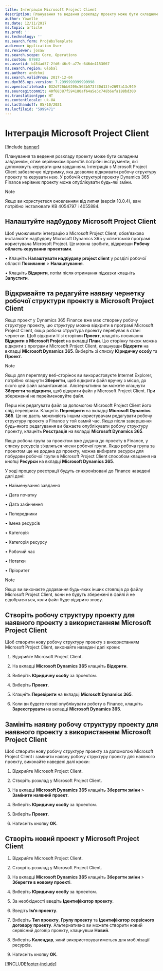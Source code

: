 ```yaml
---
title: Інтеграція Microsoft Project Client
description: Планування та ведення розкладу проекту може бути складним завданням, отже керівникам проектів потрібні інструменти, які допоможуть керувати цим завданням. Інтеграція з Microsoft Project Client забезпечує підтримку, яка дозволяє відкривати робочу структуру проекту та керувати нею.
author: Yowelle
ms.date: 12/11/2017
ms.topic: article
ms.prod: ''
ms.technology: ''
ms.search.form: ProjWbsTemplate
audience: Application User
ms.reviewer: josaw
ms.search.scope: Core, Operations
ms.custom: 87983
ms.assetid: b454ad57-2fd6-46c9-a77e-646de4153067
ms.search.region: Global
ms.author: andchoi
ms.search.validFrom: 2017-12-04
ms.dyn365.ops.version: 7.2999999999999998
ms.openlocfilehash: 032d726bb6206c563b573f30d13fe2697a13c949
ms.sourcegitcommit: 40f68387f594180af64a5e5c748b6efa188bd300
ms.translationtype: HT
ms.contentlocale: uk-UA
ms.lasthandoff: 05/10/2021
ms.locfileid: "5999471"
---
```

# <a name="microsoft-project-client-integration"></a>Інтеграція Microsoft Project Client

[!include [banner](../includes/banner.md)]

Планування та ведення розкладу проекту може бути складним завданням, отже керівникам проектів потрібні інструменти, які допоможуть керувати цим завданням. Інтеграція з Microsoft Project Client забезпечує підтримку, яка дозволяє відкривати робочу структуру проекту та керувати нею. У робочій структурі проекту Dynamics 365 Finance керівник проекту може опублікувати будь-які зміни.

> [!NOTE]
> Якщо ви користуєтеся оновленням від липня (версія 10.0.4), вам потрібно інсталювати KB 4054797 і 4055884.

## <a name="configure-the-microsoft-project-client-add-in"></a>Налаштуйте надбудову Microsoft Project Client
Щоб уможливити інтеграцію з Microsoft Project Client, обов’язково інсталюйте надбудову Microsoft Dynamics 365 у клієнтській програмі користувача Microsoft Project. Це можна зробити, відкривши **Робочу область керування проектами**.

•   Клацніть **Налаштувати надбудову project client** у розділі робочої області **Посилання** > **Налаштування**.

•   Клацніть **Відкрити**, потім після отримання підказки клацніть **Запустити**.

## <a name="open-and-edit-an-existing-draft-work-breakdown-structure-in-microsoft-project-client"></a>Відкривайте та редагуйте наявну чернетку робочої структури проекту в Microsoft Project Client
Якщо проект у Dynamics 365 Finance вже має створену робочу структуру проекту, цю структуру можна відкрити в програмі Microsoft Project Client, якщо робоча структура проекту перебуває в стані чернетки. Щоб відкрити її зі сторінки **Проект**, клацніть посилання **Відкрити в Microsoft Project** на вкладці **План**. Цю сторінку також можна відкрити з програми Microsoft Project Client, клацнувши **Відкрити** на вкладці **Microsoft Dynamics 365**. Виберіть зі списку **Юридичну особу** та **Проект**.

> [!NOTE]
> Якщо для перегляду веб-сторінок ви використовуєте Internet Explorer, потрібно клацнути **Зберегти**, щоб відкрити файл вручну з місця, до якого цей файл завантажився. Альтернативно ви можете клацнути **Зберегти та відкрити**, щоб відкрити файл у Microsoft Project Client. При збереженні не перейменовуйте файл.

Перш ніж редагувати файл за допомогою Microsoft Project Client його слід перевірити. Клацніть **Перевірити** на вкладці **Microsoft Dynamics 365**. Це не дасть можливість іншим користувачам редагувати робочу структуру проекту в Finance у той самий час. Якщо після завершення будь-якого редагування ви бажаєте опублікувати робочу структуру проекту, клацніть **Реєстрація** на вкладці **Microsoft Dynamics 365**.

Якщо робоча група за проектом вже додана до проекту в Finance, у списку ресурсів з’являться члени робочої групи. Якщо робоча група за проектом ще не додана до проекту, можна вибирати ресурси для побудови робочої групи в Microsoft Project Client способом клацання на кнопці **Ресурси** на вкладці **Microsoft Dynamics 365**. 

У ході процесу реєстрації будуть синхронізовані до Finance наведені далі дані:

•   Найменування завдання

•   Дата початку

•   Дата закінчення

•   Попередники

•   Імена ресурсів

•   Категорія

•   Категорія ресурсу

•   Робочий час

•   Нотатки

•   Пріоритет

> [!NOTE]
> Якщо ви виконаєте додавання будь-яких інших стовпців до файлу Microsoft Project Client, вони не будуть збережені в файлі й не відобразяться, коли файл буде відкрито знову.

## <a name="create-the-work-breakdown-structure-for-an-existing-project-using-microsoft-project-client"></a>Створіть робочу структуру проекту для наявного проекту з використанням Microsoft Project Client
Щоб створити нову робочу структуру проекту з використанням Microsoft Project Client, виконайте наведені далі кроки:


1.  Відкрийте Microsoft Project Client.

2.  На вкладці **Microsoft Dynamics 365** клацніть **Відкрити**.

3.  Виберіть **Юридичну особу** за проектом.

4.  Виберіть **Проект**.

5.  Клацніть **Перевірити** на вкладці **Microsoft Dynamics 365**.

6.  Коли ви будете готові опублікувати роботу в Finance, клацніть **Зареєструвати** на вкладці **Microsoft Dynamics 365**.

## <a name="replace-the-existing-work-breakdown-structure-for-an-existing-project-using-microsoft-project-client"></a>Замініть наявну робочу структуру проекту для наявного проекту з використанням Microsoft Project Client
Щоб створити нову робочу структуру проекту за допомогою Microsoft Project Client і замінити наявну робочу структуру проекту для наявного проекту, виконайте наведені далі кроки:

1.  Відкрийте Microsoft Project Client.

2.  Створіть розклад у Microsoft Project Client.

3.  На вкладці **Microsoft Dynamics 365** клацніть **Зберегти зміни** > **Замінити наявний проект**.

4.  Виберіть **Юридичну особу** за проектом.

5.  Виберіть **Проект**.

6.  Натисніть кнопку **OK**.

## <a name="create-a-new-project-from-within-microsoft-project-client"></a>Створіть новий проект у Microsoft Project Client


1.  Відкрийте Microsoft Project Client.

2.  Створіть розклад у Microsoft Project Client.

3.  На вкладці **Microsoft Dynamics 365** клацніть **Зберегти зміни** > **Зберегти в новому проекті**.

4.  Виберіть **Юридичну особу** за проектом.

5.  За необхідності введіть **Ідентифікатор проекту**.

6.  Введіть **Ім’я проекту**.

7.  Виберіть **Тип проекту**, **Групу проекту** та **Ідентифікатор сервісного договору проекту**. Альтернативно ви можете створити новий сервісний договір проекту, клацнувши **Новий**.

8.  Виберіть **Календар**, який використовуватиметься для мобілізації ресурсів.

11. Натисніть кнопку **OK**.


[!INCLUDE[footer-include](../includes/footer-banner.md)]